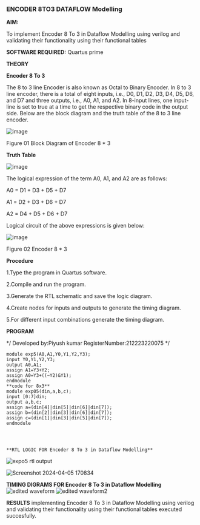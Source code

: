 ### ENCODER 8TO3 DATAFLOW Modelling

**AIM:**

To implement  Encoder 8 To 3 in Dataflow Modelling using verilog and validating their functionality using their functional tables

**SOFTWARE REQUIRED:** Quartus prime

**THEORY**

**Encoder 8 To 3**

The 8 to 3 line Encoder is also known as Octal to Binary Encoder. In 8 to 3 line encoder, there is a total of eight inputs, i.e., D0, D1, D2, D3, D4, D5, D6, and D7 and three outputs, i.e., A0, A1, and A2. In 8-input lines, one input-line is set to true at a time to get the respective binary code in the output side. Below are the block diagram and the truth table of the 8 to 3 line encoder.

![image](https://github.com/naavaneetha/ENCODER8TO3DATAFLOW/assets/154305477/0bc242c1-eb9e-4c47-afe5-30428470efc3)

Figure 01  Block Diagram of Encoder 8 * 3

**Truth Table**

![image](https://github.com/naavaneetha/ENCODER8TO3DATAFLOW/assets/154305477/35496b14-ae6e-4cd1-9abd-d6736b576575)

The logical expression of the term A0, A1, and A2 are as follows:

A0 = D1 + D3 + D5 + D7

A1 = D2 + D3 + D6 + D7

A2 = D4 + D5 + D6 + D7

Logical circuit of the above expressions is given below:

![image](https://github.com/naavaneetha/ENCODER8TO3DATAFLOW/assets/154305477/95acaee6-c873-4c75-89eb-ef09fb158053)

Figure 02  Encoder 8 * 3

**Procedure**

1.Type the program in Quartus software.

2.Compile and run the program.

3.Generate the RTL schematic and save the logic diagram.

4.Create nodes for inputs and outputs to generate the timing diagram.

5.For different input combinations generate the timing diagram.

**PROGRAM**

*/
Developed by:Piyush kumar
RegisterNumber:212223220075
*/
```
module exp5(A0,A1,Y0,Y1,Y2,Y3);
input Y0,Y1,Y2,Y3;
output A0,A1;
assign A1=Y3+Y2;
assign A0=Y3+((~Y2)&Y1);
endmodule
**code for 8x3**
module exp05(din,a,b,c);
input [0:7]din;
output a,b,c;
assign a=(din[4]|din[5]|din[6]|din[7]);
assign b=(din[2]|din[3]|din[6]|din[7]);
assign c=(din[1]|din[3]|din[5]|din[7]);
endmodule




**RTL LOGIC FOR Encoder 8 To 3 in Dataflow Modelling**
```
![expo5 rtl output](https://github.com/H515piyush/ENCODER8TO3DATAFLOW/assets/147472999/c0a7c02b-5194-4ceb-a696-c8215464cd21)

![Screenshot 2024-04-05 170834](https://github.com/H515piyush/ENCODER8TO3DATAFLOW/assets/147472999/278060c1-62f1-4357-be50-e85aca6a7c57)


**TIMING DIGRAMS FOR Encoder 8 To 3 in Dataflow Modelling**
![edited waveform](https://github.com/H515piyush/ENCODER8TO3DATAFLOW/assets/147472999/f4d0160b-a2c1-45ff-9bae-a8474e6491f0)
![edited waveform2](https://github.com/H515piyush/ENCODER8TO3DATAFLOW/assets/147472999/a78ad530-665a-466e-9084-826ca1c46dcc)

**RESULTS**
implementing Encoder 8 To 3 in Dataflow Modelling using verilog and validating their functionality using their functional tables executed succesfully.




